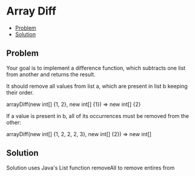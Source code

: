 # Array Diff
* [Problem](#problem)
* [Solution](#solution)

## Problem
Your goal is to implement a difference function, which subtracts one list from another and returns the result.

It should remove all values from list a, which are present in list b keeping their order.

arrayDiff(new int[] {1, 2}, new int[] {1}) => new int[] {2}

If a value is present in b, all of its occurrences must be removed from the other:

arrayDiff(new int[] {1, 2, 2, 2, 3}, new int[] {2}) => new int[]

## Solution

Solution uses Java's List function removeAll to remove entires from 